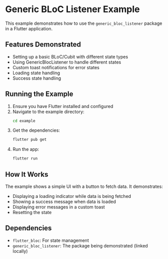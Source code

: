 # Generic BLoC Listener Example

This example demonstrates how to use the `generic_bloc_listener` package in a Flutter application.

## Features Demonstrated

- Setting up a basic BLoC/Cubit with different state types
- Using GenericBlocListener to handle different states
- Custom toast notifications for error states
- Loading state handling
- Success state handling

## Running the Example

1. Ensure you have Flutter installed and configured
2. Navigate to the example directory:
   ```bash
   cd example
   ```
3. Get the dependencies:
   ```bash
   flutter pub get
   ```
4. Run the app:
   ```bash
   flutter run
   ```

## How It Works

The example shows a simple UI with a button to fetch data. It demonstrates:

- Displaying a loading indicator while data is being fetched
- Showing a success message when data is loaded
- Displaying error messages in a custom toast
- Resetting the state

## Dependencies

- `flutter_bloc`: For state management
- `generic_bloc_listener`: The package being demonstrated (linked locally)
